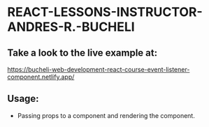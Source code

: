 # REACT-LESSONS-INSTRUCTOR-ANDRES-R.-BUCHELI

## Take a look to the live example at:

https://bucheli-web-development-react-course-event-listener-component.netlify.app/

## Usage: 
* Passing props to a component and rendering the component.
